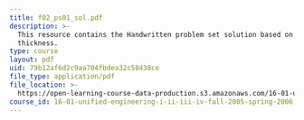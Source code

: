 ```yaml
---
title: f02_ps01_sol.pdf
description: >-
  This resource contains the Handwritten problem set solution based on airfoil
  thickness.
type: course
layout: pdf
uid: 79b12af6d2c9aa704fbdea32c58438ce
file_type: application/pdf
file_location: >-
  https://open-learning-course-data-production.s3.amazonaws.com/16-01-unified-engineering-i-ii-iii-iv-fall-2005-spring-2006/79b12af6d2c9aa704fbdea32c58438ce_f02_ps01_sol.pdf
course_id: 16-01-unified-engineering-i-ii-iii-iv-fall-2005-spring-2006
---
```

